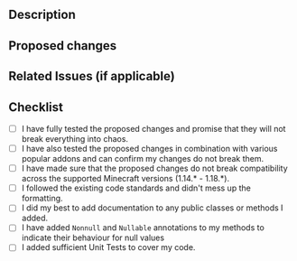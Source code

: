 ## Description
<!-- Please explain why you are making this pull request. -->
<!-- Start writing below this line -->

## Proposed changes
<!-- Please explain what changes you have made to the code. -->
<!-- Start writing below this line -->

## Related Issues (if applicable)
<!-- Please tag any Issues related to your Pull Request -->
<!-- Syntax: "Resolves #000" -->
<!-- Start writing below this line -->

## Checklist
<!-- Here is a little checklist you can follow. -->
<!-- Click on these checkboxes after you created the pull request. -->
<!-- Don't worry, these are not requirements. They only serve as guidance. -->
- [ ] I have fully tested the proposed changes and promise that they will not break everything into chaos.
- [ ] I have also tested the proposed changes in combination with various popular addons and can confirm my changes do not break them.
- [ ] I have made sure that the proposed changes do not break compatibility across the supported Minecraft versions (1.14.* - 1.18.*).
- [ ] I followed the existing code standards and didn't mess up the formatting.
- [ ] I did my best to add documentation to any public classes or methods I added.
- [ ] I have added `Nonnull` and `Nullable` annotations to my methods to indicate their behaviour for null values
- [ ] I added sufficient Unit Tests to cover my code.
